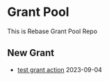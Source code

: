 # Grant Pool

This is Rebase Grant Pool Repo

## New Grant
- [test grant action](https://github.com/rebase-network/grant-pool/issues/2) 2023-09-04
